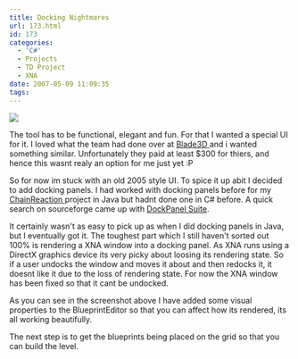 ```yaml
---
title: Docking Nightmares
url: 173.html
id: 173
categories:
  - 'C#'
  - Projects
  - TD Project
  - XNA
date: 2007-05-09 11:09:35
tags:
---
```


![](https://www.mikecann.co.uk/Work/TDProject/engine04.png)

<!-- more -->

The tool has to be functional, elegant and fun. For that I wanted a special UI for it. I loved what the team had done over at [Blade3D ](https://www.blade3d.com/MediaGallery/tabid/74/Default.aspx)and i wanted something similar. Unfortunately they paid at least \$300 for thiers, and hence this wasnt realy an option for me just yet :P

So for now im stuck with an old 2005 style UI. To spice it up abit I decided to add docking panels. I had worked with docking panels before for my [ChainReaction ](https://www.mikecann.co.uk/?p=168)project in Java but hadnt done one in C# before. A quick search on sourceforge came up with [DockPanel Suite](https://sourceforge.net/projects/dockpanelsuite/).

It certainly wasn't as easy to pick up as when I did docking panels in Java, but I eventually got it. The toughest part which I still haven't sorted out 100% is rendering a XNA window into a docking panel. As XNA runs using a DirectX graphics device its very picky about loosing its rendering state. So if a user undocks the window and moves it about and then redocks it, it doesnt like it due to the loss of rendering state. For now the XNA window has been fixed so that it cant be undocked.

As you can see in the screenshot above I have added some visual properties to the BlueprintEditor so that you can affect how its rendered, its all working beautifully.

The next step is to get the blueprints being placed on the grid so that you can build the level.
